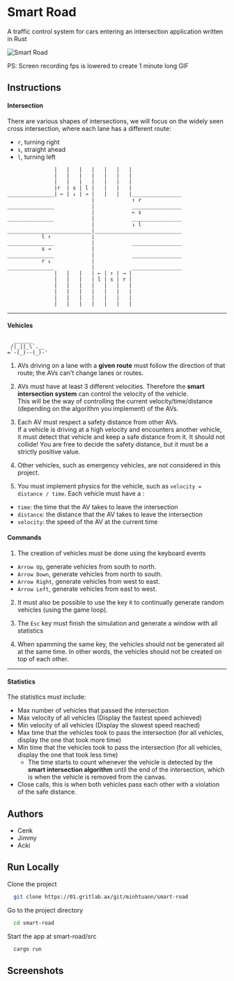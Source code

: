 
# Smart Road

A traffic control system for cars entering an intersection application written in Rust

![Smart Road](./assets/smart-roadGif.gif)

PS: Screen recording fps is lowered to create 1 minute long GIF



## Instructions

#### **Intersection**

There are various shapes of intersections, we will focus on the widely seen cross intersection, where each lane has a different route:

- `r`, turning right
- `s`, straight ahead
- `l`, turning left

```console
               |   |   |   |   |   |   |
               |   |   |   |   |   |   |
               |   |   |   |   |   |   |
               |r  | s | l |   |   |   |
_______________| ← | ↓ | → |   |   |   |________________
                           |            ↑ r
_______________            |            ________________
                           |            ← s
_______________            |            ________________
                           |            ↓ l
___________________________|____________________________
           l ↑             |
_______________            |            ________________
           s →             |
_______________            |            ________________
           r ↓             |
_______________            |            ________________
               |   |   |   | ← | ↑ | → |
               |   |   |   | l | s | r |
               |   |   |   |   |   |   |
               |   |   |   |   |   |   |
               |   |   |   |   |   |   |
               |   |   |   |   |   |   |
```

---

#### **Vehicles**

```console
  ______
 /|_||_\`.__
=`-(_)--(_)-'
```
1. AVs driving on a lane with a **given route** must follow the direction of that route; the AVs can't change lanes or routes.

2. AVs must have at least 3 different velocities. Therefore the **smart intersection system** can control the velocity of the vehicle.\
   This will be the way of controlling the current velocity/time/distance (depending on the algorithm you implement) of the AVs.

3. Each AV must respect a safety distance from other AVs.\
   If a vehicle is driving at a high velocity and encounters another vehicle, it must detect that vehicle and keep a safe distance from it. It should not collide!
   You are free to decide the safety distance, but it must be a strictly positive value.

4. Other vehicles, such as emergency vehicles, are not considered in this project.

5. You must implement physics for the vehicle, such as `velocity = distance / time`. Each vehicle must have a :

- `time`: the time that the AV takes to leave the intersection
- `distance`: the distance that the AV takes to leave the intersection
- `velocity`: the speed of the AV at the current time

#### **Commands**

1. The creation of vehicles must be done using the keyboard events
- `Arrow Up`, generate vehicles from south to north.
- `Arrow Down`, generate vehicles from north to south.
- `Arrow Right`, generate vehicles from west to east.
- `Arrow Left`, generate vehicles from east to west.

2. It must also be possible to use the key `R` to continually generate random vehicles (using the game loop).

3. The `Esc` key must finish the simulation and generate a window with all statistics

4. When spamming the same key, the vehicles should not be generated all at the same time. In other words, the vehicles should not be created on top of each other.

---

#### **Statistics**

The statistics must include:

- Max number of vehicles that passed the intersection
- Max velocity of all vehicles (Display the fastest speed achieved)
- Min velocity of all vehicles (Display the slowest speed reached)
- Max time that the vehicles took to pass the intersection (for all vehicles, display the one that took more time)
- Min time that the vehicles took to pass the intersection (for all vehicles, display the one that took less time)
    - The time starts to count whenever the vehicle is detected by the **smart intersection algorithm** until the end of the intersection, which is when the vehicle is removed from the canvas.
- Close calls, this is when both vehicles pass each other with a violation of the safe distance.
## Authors

- Cenk
- Jimmy
- Acki


## Run Locally

Clone the project

```bash
  git clone https://01.gritlab.ax/git/minhtuann/smart-road
```

Go to the project directory

```bash
  cd smart-road
```

Start the app at smart-road/src

```bash
  cargo run
```

## Screenshots


